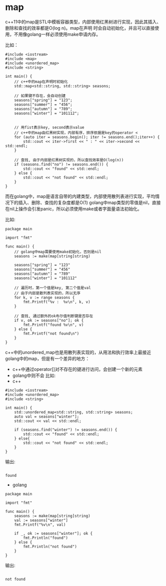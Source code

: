 # map

c++11中的map是STL中模板容器类型，内部使用红黑树进行实现，因此其插入、删除和查找的效率都是O(log n)。map在声明
时会自动初始化，并且可以直接使用，不用像golang一样必须使用make申请内存。

比如：
```
#include <iostream>
#include <map>
#include <unordered_map>
#include <string>

int main() {
    // c++中的map在声明时初始化
    std::map<std::string, std::string> seasons;

    // 如果键不存在，会自动创建
    seasons["spring"] = "123";
    seasons["summer"] = "456";
    seasons["autumn"] = "789";
    seasons["winter"] = "101112";


    // 用fist表示key, second表示value
    // c++中的map由红黑树实现，内部有序，排序依据是key的operator <
    for (auto iter = seasons.begin(); iter != seasons.end();iter++) {
        std::cout << iter->first << " : " << iter->second << std::endl;
    }

    // 查找, 由于内部是红黑树实现的，所以查找效率是O(log(n))
    if (seasons.find("no") != seasons.end()) {
        std::cout << "found" << std::endl;
    } else {
        std::cout << "not found" << std::endl;
    }
}
```
而在golang中，map是语言自带的内建类型，内部使用散列表进行实现，平均情况下的插入、删除、查找的复杂度都是O(1)
golang中map类型的零值是nil，直接在nil上操作会引发panic，所以必须使用make或者字面量语法初始化。

比如:
```
package main

import "fmt"

func main() {
	// golang中map需要使用make初始化，否则是nil
	seasons := make(map[string]string)

	seasons["spring"] = "123"
	seasons["summer"] = "456"
	seasons["autumn"] = "789"
	seasons["winter"] = "101112"

	// 遍历时，第一个值是key, 第二个值是val
	// 由于内部是散列表实现的，所以无序
	for k, v := range seasons {
		fmt.Printf("%v :  %v\n", k, v)
	}

	// 查找, 通过额外的ok布尔值判断键是否存在
	if v, ok := seasons["no"]; ok {
		fmt.Printf("found %v\n", v)
	} else {
		fmt.Printf("not found\n")
	}
}
```
c++中的unordered_map也是用散列表实现的，从用法和执行效率上最接近golang中的map，但是有一个差异的地方：
* c++中通过operator[]对不存在的键进行访问，会创建一个新的元素
* golang中则不会
比如:
* c++ 
```
#include <iostream>
#include <unordered_map>
#include <string>

int main() {
    std::unordered_map<std::string, std::string> seasons;
    auto val = seasons["winter"];
    std::cout << val << std::endl;

    if (seasons.find("winter") != seasons.end()) {
        std::cout << "found" << std::endl;
    } else{
        std::cout << "not found" << std::endl;
    }
}
```
输出:
```

found
```
* golang
```
package main

import "fmt"

func main() {
	seasons := make(map[string]string)
	val := seasons["winter"]
	fmt.Printf("%v\n", val)

	if _, ok := seasons["winter"]; ok {
		fmt.Println("found")
	} else {
		fmt.Println("not found")
	}
}
```
输出:
```

not found
```